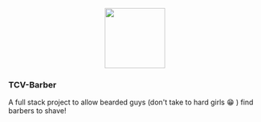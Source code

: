 <p align="center">
  <img width="120" height="120" src="https://i.ibb.co/412cvpN/logo.png">
</p>

### TCV-Barber

A full stack project to allow bearded guys (don't take to hard girls :grin: ) find barbers to shave!